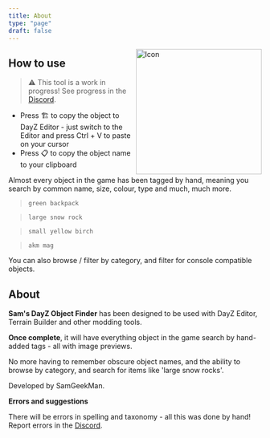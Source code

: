 ```yaml
---
title: About
type: "page"
draft: false
---
```


<img src="/images/logo-icon.png" alt="Icon" style="float:right; width:250px; margin-left:10px;"/>

## How to use

> ⚠️ This tool is a work in progress! See progress in the [Discord](https://discord.com/channels/1414751279548203008/1414751374394261534).

- Press 🏗️ to copy the object to DayZ Editor - just switch to the Editor and press Ctrl + V to paste on your cursor
- Press 📋 to copy the object name to your clipboard

Almost every object in the game has been tagged by hand, meaning you  search by common name, size, colour, type and much, much more. 

> `green backpack`


> `large snow rock`


> `small yellow birch`


> `akm mag`

You can also browse / filter by category, and filter for console compatible objects.

## About

**Sam's DayZ Object Finder** has been designed to be used with DayZ Editor,  Terrain Builder and other modding tools.

**Once complete**, it will have everything object in the game search by hand-added tags - all with image previews.

No more having to remember obscure object names, and the ability to browse by category, and search for items like 'large snow rocks'. 

Developed by SamGeekMan.

**Errors and suggestions**

There will be errors in spelling and taxonomy - all this was done by hand! Report errors in the [Discord](https://discord.com/channels/1414751279548203008/1414754388064604220).


